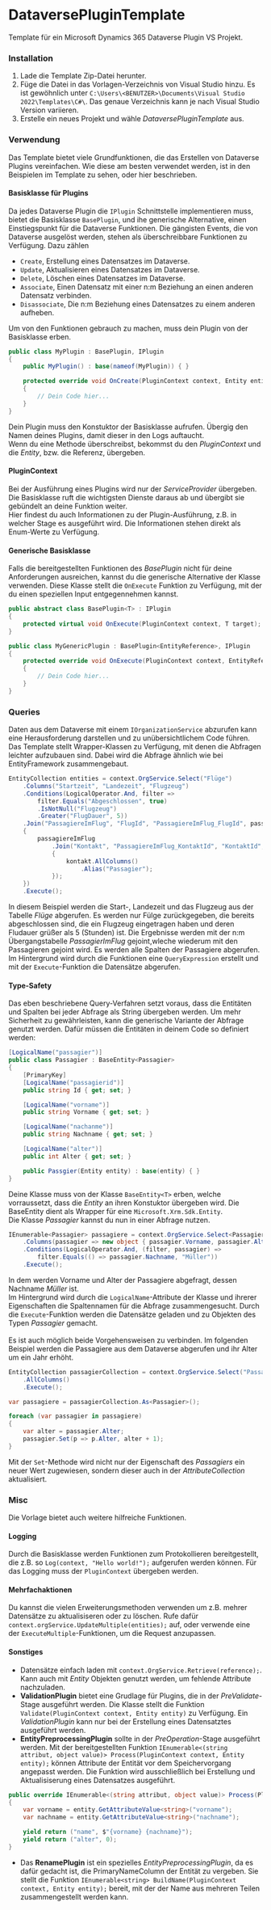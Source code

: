 # DataversePluginTemplate
Template für ein Microsoft Dynamics 365 Dataverse Plugin VS Projekt.

### Installation

1. Lade die Template Zip-Datei herunter.
2. Füge die Datei in das Vorlagen-Verzeichnis von Visual Studio hinzu. Es ist gewöhnlich unter `C:\Users\<BENUTZER>\Documents\Visual Studio 2022\Templates\C#\`. Das genaue Verzeichnis kann je nach Visual Studio Version variieren.
3. Erstelle ein neues Projekt und wähle *DataversePluginTemplate* aus.

### Verwendung

Das Template bietet viele Grundfunktionen, die das Erstellen von Dataverse Plugins vereinfachen. Wie diese am besten verwendet werden, ist in den Beispielen im Template zu sehen, oder hier beschrieben.

#### Basisklasse für Plugins

Da jedes Dataverse Plugin die `IPlugin` Schnittstelle implementieren muss, bietet die Basisklasse `BasePlugin`, und ihe generische Alternative, einen Einstiegspunkt für die Dataverse Funktionen. Die gängisten Events, die von Dataverse ausgelöst werden, stehen als überschreibbare Funktionen zu Verfügung. 
Dazu zählen
- `Create`, Erstellung eines Datensatzes im Dataverse.
- `Update`, Aktualisieren eines Datensatzes im Dataverse.
- `Delete`, Löschen eines Datensatzes im Dataverse.
- `Associate`, Einen Datensatz mit einer n:m Beziehung an einen anderen Datensatz verbinden.
- `Disassociate`, Die n:m Beziehung eines Datensatzes zu einem anderen aufheben.

Um von den Funktionen gebrauch zu machen, muss dein Plugin von der Basisklasse erben.

```c#
public class MyPlugin : BasePlugin, IPlugin
{
    public MyPlugin() : base(nameof(MyPlugin)) { }

    protected override void OnCreate(PluginContext context, Entity entity)
    {
        // Dein Code hier...
    }
}
```

Dein Plugin muss den Konstuktor der Basisklasse aufrufen. Übergig den Namen deines Plugins, damit dieser in den Logs auftaucht.
<br>
Wenn du eine Methode überschreibst, bekommst du den *PluginContext* und die *Entity*, bzw. die Referenz, übergeben.

#### PluginContext

Bei der Ausführung eines Plugins wird nur der *ServiceProvider* übergeben. Die Basisklasse ruft die wichtigsten Dienste daraus ab und übergibt sie gebündelt an deine Funktion weiter.
<br>
Hier findest du auch Informationen zu der Plugin-Ausführung, z.B. in welcher Stage es ausgeführt wird. Die Informationen stehen direkt als Enum-Werte zu Verfügung.

#### Generische Basisklasse

Falls die bereitgestellten Funktionen des *BasePlugin* nicht für deine Anforderungen ausreichen, kannst du die generische Alternative der Klasse verwenden. Diese Klasse stellt die `OnExecute` Funktion zu Verfügung, mit der du einen speziellen Input entgegennehmen kannst.

```c#
public abstract class BasePlugin<T> : IPlugin
{
    protected virtual void OnExecute(PluginContext context, T target);
}

public class MyGenericPlugin : BasePlugin<EntityReference>, IPlugin
{
    protected override void OnExecute(PluginContext context, EntityReference target)
    {
        // Dein Code hier...
    }
}
```

### Queries

Daten aus dem Dataverse mit einem `IOrganizationService` abzurufen kann eine Herausforderung darstellen und zu unübersichtlichem Code führen. Das Template stellt Wrapper-Klassen zu Verfügung, mit denen die Abfragen leichter aufzubauen sind. Dabei wird die Abfrage ähnlich wie bei EntityFramework zusammengebaut.

```c#
EntityCollection entities = context.OrgService.Select("Flüge")
    .Columns("Startzeit", "Landezeit", "Flugzeug")
    .Conditions(LogicalOperator.And, filter =>
        filter.Equals("Abgeschlossen", true)
        .IsNotNull("Flugzeug")
        .Greater("FlugDauer", 5))
    .Join("PassagiereImFlug", "FlugId", "PassagiereImFlug_FlugId", passagiereImFlug =>
    {
        passagiereImFlug
            .Join("Kontakt", "PassagiereImFlug_KontaktId", "KontaktId", kontakt =>
            {
                kontakt.AllColumns()
                    .Alias("Passagier");
            });
    })
    .Execute();
```

In diesem Beispiel werden die Start-, Landezeit und das Flugzeug aus der Tabelle *Flüge* abgerufen. Es werden nur Fülge zurückgegeben, die bereits abgeschlossen sind, die ein Flugzeug eingetragen haben und deren Fludauer grüßer als 5 (Stunden) ist. Die Ergebnisse werden mit der n:m Übergangstabelle *PassagierImFlug* gejoint,wleche wiederum mit den Passagieren gejoint wird. Es werden alle Spalten der Passagiere abgerufen.
<br>
Im Hintergrund wird durch die Funktionen eine `QueryExpression` erstellt und mit der `Execute`-Funktion die Datensätze abgerufen.

#### Type-Safety

Das eben beschriebene Query-Verfahren setzt voraus, dass die Entitäten und Spalten bei jeder Abfrage als String übergeben werden. Um mehr Sicherheit zu gewährleisten, kann die generische Variante der Abfrage genutzt werden. Dafür müssen die Entitäten in deinem Code so definiert werden:

```c#
[LogicalName("passagier")]
public class Passagier : BaseEntity<Passagier>
{
    [PrimaryKey]
    [LogicalName("passagierid")]
    public string Id { get; set; }

    [LogicalName("vorname")]
    public string Vorname { get; set; }

    [LogicalName("nachanme")]
    public string Nachname { get; set; }

    [LogicalName("alter")]
    public int Alter { get; set; }

    public Passgier(Entity entity) : base(entity) { }
}
```

Deine Klasse muss von der Klasse `BaseEntity<T>` erben, welche vorraussetzt, dass die *Entity* an ihren Konstuktor übergeben wird. Die BaseEntity dient als Wrapper für eine `Microsoft.Xrm.Sdk.Entity`.
<br>
Die Klasse *Passagier* kannst du nun in einer Abfrage nutzen.

```c#
IEnumerable<Passagier> passagiere = context.OrgService.Select<Passagier>()
    .Columns(passagier => new object { passagier.Vorname, passagier.Alter})
    .Conditions(LogicalOperator.And, (filter, passagier) => 
        filter.Equals(() => passagier.Nachname, "Müller"))
    .Execute();
```

In dem werden Vorname und Alter der Passagiere abgefragt, dessen Nachname *Müller* ist.
<br>
Im Hintergrund wird durch die `LogicalName`-Attribute der Klasse und ihrerer Eigenschaften die Spaltennamen für die Abfrage zusammengesucht. Durch die `Execute`-Funktion werden die Datensätze geladen und zu Objekten des Typen *Passagier* gemacht.
<br>
<br>
Es ist auch möglich beide Vorgehensweisen zu verbinden. Im folgenden Beispiel werden die Passagiere aus dem Dataverse abgerufen und ihr Alter um ein Jahr erhöht.

```c#
EntityCollection passagierCollection = context.OrgService.Select("Passagier")
    .AllColumns()
    .Execute();

var passagiere = passagierCollection.As<Passagier>();

foreach (var passagier in passagiere)
{
    var alter = passagier.Alter;
    passagier.Set(p => p.Alter, alter + 1);
}
```

Mit der `Set`-Methode wird nicht nur der Eigenschaft des *Passagiers* ein neuer Wert zugewiesen, sondern dieser auch in der *AttributeCollection* aktualisiert.

### Misc

Die Vorlage bietet auch weitere hilfreiche Funktionen.

#### Logging

Durch die Basisklasse werden Funktionen zum Protokollieren bereitgestellt, die z.B. so `Log(context, "Hello world!");` aufgerufen werden können. Für das Logging muss der `PluginContext` übergeben werden.

#### Mehrfachaktionen

Du kannst die vielen Erweiterungsmethoden verwenden um z.B. mehrer Datensätze zu aktualisiseren oder zu löschen. Rufe dafür `context.orgService.UpdateMultiple(entities);` auf, oder verwende eine der `ExecuteMultiple`-Funktionen, um die Request anzupassen.

#### Sonstiges

- Datensätze einfach laden mit `context.OrgService.Retrieve(reference);`. Kann auch mit *Entity* Objekten genutzt werden, um fehlende Attribute nachzuladen.
- **ValidationPlugin** bietet eine Grudlage für Plugins, die in der *PreValidate*-Stage ausgeführt werden. Die Klasse stellt die Funktion `Validate(PluginContext context, Entity entity)` zu Verfügung. Ein *ValidationPlugin* kann nur bei der Erstellung eines Datensatztes ausgeführt werden.
- **EntityPreprocessingPlugin** sollte in der *PreOperation*-Stage ausgeführt werden. Mit der bereitgestellten Funktion `IEnumerable<(string attribut, object value)> Process(PluginContext context, Entity entity);` können Attribute der Entität vor dem Speichervorgang angepasst werden. Die Funktion wird ausschließlich bei Erstellung und Aktualisiserung eines Datensatzes ausgeführt.
```c#
public override IEnumerable<(string attribut, object value)> Process(PluginContext context, Entity entity)
{
    var vorname = entity.GetAttributeValue<string>("vorname");
    var nachname = entity.GetAttributeValue<string>("nachname");

    yield return ("name", $"{vorname} {nachname}");
    yield return ("alter", 0);
}
```
- Das **RenamePlugin** ist ein spezielles *EntityPreprocessingPlugin*, da es dafür gedacht ist, die PrimaryNameColumn der Entität zu vergeben. Sie stellt die Funktion `IEnumerable<string> BuildName(PluginContext context, Entity entity);` bereit, mit der der Name aus mehreren Teilen zusammengestellt werden kann.